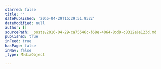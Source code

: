 ```yaml
---
starred: false
title: ''
datePublished: '2016-04-29T15:29:51.952Z'
dateModified: null
author: []
sourcePath: _posts/2016-04-29-ca75546c-b68e-4064-8bd9-c8312e0e123d.md
published: true
inFeed: true
hasPage: false
inNav: false
_type: MediaObject

---
```

